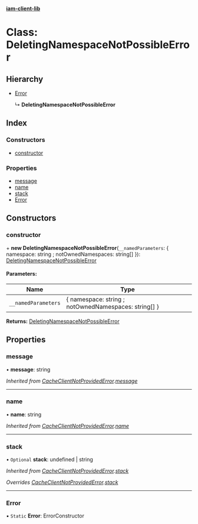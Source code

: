 **[iam-client-lib](../README.md)**

# Class: DeletingNamespaceNotPossibleError

## Hierarchy

* [Error](cacheclientnotprovidederror.md#error)

  ↳ **DeletingNamespaceNotPossibleError**

## Index

### Constructors

* [constructor](deletingnamespacenotpossibleerror.md#constructor)

### Properties

* [message](deletingnamespacenotpossibleerror.md#message)
* [name](deletingnamespacenotpossibleerror.md#name)
* [stack](deletingnamespacenotpossibleerror.md#stack)
* [Error](deletingnamespacenotpossibleerror.md#error)

## Constructors

### constructor

\+ **new DeletingNamespaceNotPossibleError**(`__namedParameters`: { namespace: string ; notOwnedNamespaces: string[]  }): [DeletingNamespaceNotPossibleError](deletingnamespacenotpossibleerror.md)

#### Parameters:

Name | Type |
------ | ------ |
`__namedParameters` | { namespace: string ; notOwnedNamespaces: string[]  } |

**Returns:** [DeletingNamespaceNotPossibleError](deletingnamespacenotpossibleerror.md)

## Properties

### message

•  **message**: string

*Inherited from [CacheClientNotProvidedError](cacheclientnotprovidederror.md).[message](cacheclientnotprovidederror.md#message)*

___

### name

•  **name**: string

*Inherited from [CacheClientNotProvidedError](cacheclientnotprovidederror.md).[name](cacheclientnotprovidederror.md#name)*

___

### stack

• `Optional` **stack**: undefined \| string

*Inherited from [CacheClientNotProvidedError](cacheclientnotprovidederror.md).[stack](cacheclientnotprovidederror.md#stack)*

*Overrides [CacheClientNotProvidedError](cacheclientnotprovidederror.md).[stack](cacheclientnotprovidederror.md#stack)*

___

### Error

▪ `Static` **Error**: ErrorConstructor
